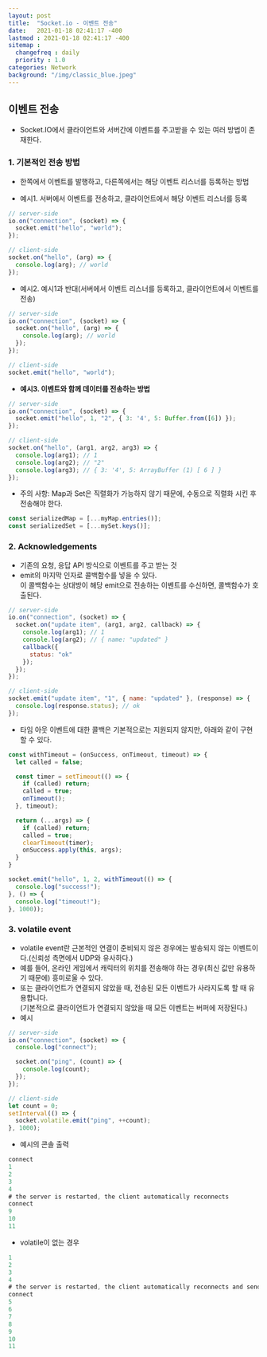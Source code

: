 ```yaml
---
layout: post
title:  "Socket.io - 이벤트 전송"
date:   2021-01-18 02:41:17 -400
lastmod : 2021-01-18 02:41:17 -400
sitemap :
  changefreq : daily
  priority : 1.0
categories: Network
background: "/img/classic_blue.jpeg"
---
```


## 이벤트 전송
- Socket.IO에서 클라이언트와 서버간에 이벤트를 주고받을 수 있는 여러 방법이 존재한다.

### 1. 기본적인 전송 방법
- 한쪽에서 이벤트를 발행하고, 다른쪽에서는 해당 이벤트 리스너를 등록하는 방법

- 예시1. 서버에서 이벤트를 전송하고, 클라이언트에서 해당 이벤트 리스너를 등록

```javascript
// server-side
io.on("connection", (socket) => {
  socket.emit("hello", "world");
});

// client-side
socket.on("hello", (arg) => {
  console.log(arg); // world
});
```

- 예시2. 예시1과 반대(서버에서 이벤트 리스너를 등록하고, 클라이언트에서 이벤트를 전송)
```javascript
// server-side
io.on("connection", (socket) => {
  socket.on("hello", (arg) => {
    console.log(arg); // world
  });
});

// client-side
socket.emit("hello", "world");
``` 

- **예시3. 이벤트와 함께 데이터를 전송하는 방법**
```javascript
// server-side
io.on("connection", (socket) => {
  socket.emit("hello", 1, "2", { 3: '4', 5: Buffer.from([6]) });
});

// client-side
socket.on("hello", (arg1, arg2, arg3) => {
  console.log(arg1); // 1
  console.log(arg2); // "2"
  console.log(arg3); // { 3: '4', 5: ArrayBuffer (1) [ 6 ] }
});
``` 

- 주의 사항: Map과 Set은 직렬화가 가능하지 않기 때문에, 수동으로 직렬화 시킨 후 전송해야 한다.

```javascript
const serializedMap = [...myMap.entries()];
const serializedSet = [...mySet.keys()];
```

### 2. Acknowledgements
- 기존의 요청, 응답 API 방식으로 이벤트를 주고 받는 것 
- emit의 마지막 인자로 콜백함수를 넣을 수 있다.  
이 콜백함수는 상대방이 해당 emit으로 전송하는 이벤트를 수신하면, 콜백함수가 호출된다.

```javascript
// server-side
io.on("connection", (socket) => {
  socket.on("update item", (arg1, arg2, callback) => {
    console.log(arg1); // 1
    console.log(arg2); // { name: "updated" }
    callback({
      status: "ok"
    });
  });
});

// client-side
socket.emit("update item", "1", { name: "updated" }, (response) => {
  console.log(response.status); // ok
});
```

- 타임 아웃 이벤트에 대한 콜백은 기본적으로는 지원되지 않지만, 아래와 같이 구현할 수 있다.

```javascript
const withTimeout = (onSuccess, onTimeout, timeout) => {
  let called = false;

  const timer = setTimeout(() => {
    if (called) return;
    called = true;
    onTimeout();
  }, timeout);

  return (...args) => {
    if (called) return;
    called = true;
    clearTimeout(timer);
    onSuccess.apply(this, args);
  }
}

socket.emit("hello", 1, 2, withTimeout(() => {
  console.log("success!");
}, () => {
  console.log("timeout!");
}, 1000));
```

### 3. volatile event
- volatile event란 근본적인 연결이 준비되지 않은 경우에는 발송되지 않는 이벤트이다.(신뢰성 측면에서 UDP와 유사하다.)
- 예를 들어, 온라인 게임에서 캐릭터의 위치를 전송해야 하는 경우(최신 값만 유용하기 때문에) 흥미로울 수 있다.
- 또는 클라이언트가 연결되지 않았을 때, 전송된 모든 이벤트가 사라지도록 할 때 유용합니다.  
(기본적으로 클라이언트가 연결되지 않았을 때 모든 이벤트는 버퍼에 저장된다.)  
- 예시

```javascript
// server-side
io.on("connection", (socket) => {
  console.log("connect");

  socket.on("ping", (count) => {
    console.log(count);
  });
});

// client-side
let count = 0;
setInterval(() => {
  socket.volatile.emit("ping", ++count);
}, 1000);
```

- 예시의 콘솔 출력

```javascript
connect
1
2
3
4
# the server is restarted, the client automatically reconnects
connect
9
10
11
```

- volatile이 없는 경우
```javascript
1
2
3
4
# the server is restarted, the client automatically reconnects and sends its buffered events
connect
5
6
7
8
9
10
11
```